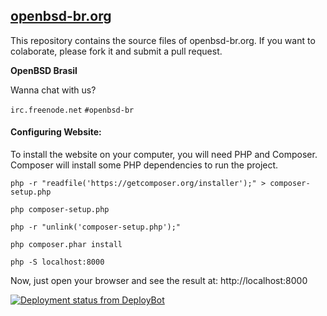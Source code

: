 [openbsd-br.org](http://www.openbsd-br.org)
-


This repository contains the source files of openbsd-br.org. If you want to colaborate, 
please fork it and submit a pull request.

**OpenBSD Brasil**

Wanna chat with us?

`irc.freenode.net` `#openbsd-br`


#### Configuring Website:

To install the website on your computer, you will need PHP and Composer. Composer will install some 
PHP dependencies to run the project.

`php -r "readfile('https://getcomposer.org/installer');" > composer-setup.php`

`php composer-setup.php`

`php -r "unlink('composer-setup.php');"`

`php composer.phar install`

`php -S localhost:8000`

Now, just open your browser and see the result at: http://localhost:8000



[![Deployment status from DeployBot](https://ggrigon.deploybot.com/badge/66802254090711/64144.svg)](http://deploybot.com)
